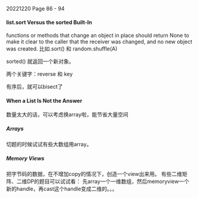 20221220    Page 86 - 94

#### list.sort Versus the sorted Built-In

functions or methods that change an object in place should return None to make it clear to the caller that the receiver was changed, and no new object was created.
比如.sort() 和 random.shuffle(A)

sorted() 就返回一个新对象。

两个关键字：reverse 和 key

有序后，就可以bisect了

#### When a List Is Not the Answer
数量太大的话，可以考虑换array啦，能节省大量空间


##### Arrays
切题的时候试试有些大数组用array。

##### Memory Views
把字节码的数据，在不增加copy的情况下，创造一个view出来用。
有些二维矩阵、二维DP的题目可以试试看：
先array一个一维数组，然后memoryview一个新的handle，再cast这个handle变成二维的。。。
